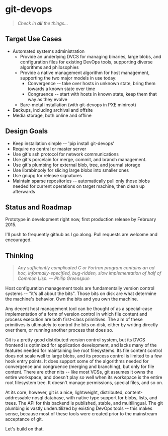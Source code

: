 git-devops
==========

> *Check in* ***all*** *the things...*


Target Use Cases
----------------

- Automated systems administration
    - Provide an underlying DVCS for managing binaries, large blobs,
      and configuration files for existing DevOps tools, supporting
      diverse algorithms and philosophies
    - Provide a native management algorithm for host
      management, supporting the two major models in use today:
        - Convergence -- take over hosts in unknown state, bring them
          towards a known state over time
        - Congruence -- start with hosts in known state, keep them
          that way as they evolve 
    - Bare-metal installation (with git-devops in PXE miniroot)
- Backups, including archival and offsite
- Media storage, both online and offline


Design Goals
------------

- Keep installation simple -- 'pip install git-devops'
- Require no central or master server
- Use git's ssh protocol for network communications
- Use git's porcelain for merge, commit, and branch management.
- Use git's plumbing for external blob, tree, and journal storage 
- Use librabinpoly for slicing large blobs into smaller ones
- Use gnupg for release signatures
- Maintain sparse repositories -- automatically pull only those blobs
  needed for current operations on target machine, then clean up
  afterwards



Status and Roadmap
------------------

Prototype in development right now, first production release by
February 2015.

I'll push to frequently github as I go along.  Pull requests are
welcome and encouraged.



Thinking
--------

> *Any sufficiently complicated C or Fortran program contains an ad
> hoc, informally-specified, bug-ridden, slow implementation of half
> of Common Lisp.  -- Philip Greenspun*

Host configuration management tools are fundamentally version control
systems -- "it's all about the bits".  Those bits on disk are what
determine the machine's behavior.  Own the bits and you own the
machine. 

Any decent host management tool can be thought of as a special-case
implementation of a form of version control in which file content and
process execution are both first-class primitives.  The aim of these
primitives is ultimately to control the bits on disk, either by
writing directly over them, or running another process that does so.

Git is a pretty good distributed version control system, but its DVCS
frontend is optimized for application development, and lacks many of
the features needed for maintaining live root filesystems. Its file
content control does not scale well to large blobs, and its process
control is limited to a few hook entry points.  It does support some
of the algorithms needed for convergence and congruence (merging and
branching), but only for file content. There are other nits -- like
most VCSs, git assumes it owns the entire workspace, and doesn't play
so well when its workspace is the entire root filesystem tree. It
doesn't manage permissions, special files, and so on. 

At its core, however, git is a nice, lightweight, distributed,
content-addressable nosql database, with native type support for
blobs, lists, and trees.  The API for this backend is published,
stable, and multilingual.  The git plumbing is vastly underutilized by
existing DevOps tools -- this makes sense, because most of these tools
were created prior to the mainstream acceptance of git.

Let's build on that.


